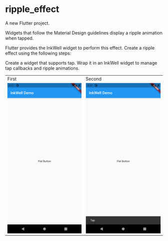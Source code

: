 # ripple_effect

A new Flutter project.

Widgets that follow the Material Design guidelines display a ripple animation when tapped.

Flutter provides the InkWell widget to perform this effect. Create a ripple effect using the following steps:

Create a widget that supports tap.
Wrap it in an InkWell widget to manage tap callbacks and ripple animations.

<table>
  <tr>
    <td>First</td>
     <td>Second</td>
  </tr>
  <tr>
    <td><img src="Screenshot_1626002876.png" width=270 height=480></td>
    <td><img src="Screenshot_1626002880.png" width=270 height=480></td>
 
  </tr>
 </table>